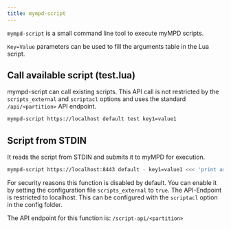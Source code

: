 ```yaml
---
title: mympd-script
---
```


`mympd-script` is a small command line tool to execute myMPD scripts.

`Key=Value` parameters can be used to fill the arguments table in the Lua script.

## Call available script (test.lua)

mympd-script can call existing scripts. This API call is not restricted by the `scripts_external` and `scriptacl` options and uses the standard `/api/<partition>` API endpoint.

```sh
mympd-script https://localhost default test key1=value1 
```

## Script from STDIN

It reads the script from STDIN and submits it to myMPD for execution.

```sh
mympd-script https://localhost:8443 default - key1=value1 <<< 'print arguments["key1"]'
```

For security reasons this function is disabled by default. You can enable it by setting the configuration file `scripts_external` to `true`. The API-Endpoint is restricted to localhost. This can be configured with the `scriptacl` option in the config folder.

The API endpoint for this function is: `/script-api/<partition>`
